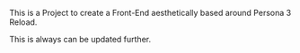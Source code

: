 This is a Project to create a Front-End aesthetically based around Persona 3 Reload. 

This is always can be updated further.
